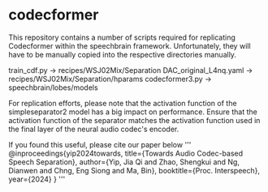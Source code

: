 # codecformer

This repository contains a number of scripts required for replicating Codecformer within the speechbrain framework. Unfortunately, they will have to be manually copied into the respective directories manually.

train_cdf.py -> recipes/WSJ02Mix/Separation
DAC_original_L4nq.yaml -> recipes/WSJ02Mix/Separation/hparams
codecformer3.py -> speechbrain/lobes/models

For replication efforts, please note that the activation function of the simpleseparator2 model has a big impact on performance. Ensure that the activation function of the separator matches the activation function used in the final layer of the neural audio codec's encoder.

If you found this useful, please cite our paper below
'''
@inproceedings{yip2024towards,
  title={Towards Audio Codec-based Speech Separation},
  author={Yip, Jia Qi and Zhao, Shengkui and Ng, Dianwen and Chng, Eng Siong and Ma, Bin},
  booktitle={Proc. Interspeech},
  year={2024}
}
'''